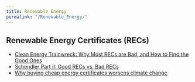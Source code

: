 ```yaml
---
title: Renewable Energy
permalink: "/Renewable_Energy/"
---
```


Renewable Energy Certificates (RECs)
------------------------------------

-   [Clean Energy Trainwreck: Why Most RECs are Bad, and How to Find the Good Ones](http://thinkprogress.org/climate/2011/06/07/238244/clean-energy-trainwreck-why-most-recs-are-bad-and-how-to-find-the-good-ones/)
-   [Schendler Part II: Good RECs vs. Bad RECs](http://thinkprogress.org/romm/2007/11/05/202041/schendler-renewable-energy-certificates/)
-   [Why buying cheap energy certificates worsens climate change](http://grist.org/article/why-buying-cheap-energy-certificates-worsens-climate-change/)
